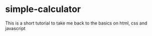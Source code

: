 # simple-calculator
This is a short tutorial to take me back to the basics on html, css and javascript
